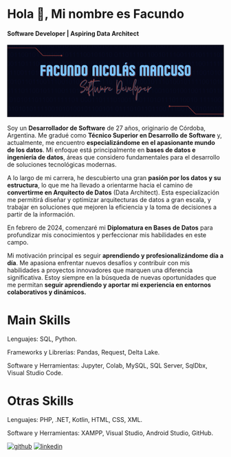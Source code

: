 # Hola 👋, Mi nombre es Facundo
#### Software Developer | Aspiring Data Architect
<p align="center">
  <img src="https://raw.githubusercontent.com/facundomancuso/facundomancuso/refs/heads/main/BANNER_chico_FacundoMancuso.png" alt="Banner Facundo Mancuso">
</p>


Soy un **Desarrollador de Software** de 27 años, originario de Córdoba, Argentina. Me gradué como **Técnico Superior en Desarrollo de Software** y, actualmente, me encuentro **especializándome en el apasionante mundo de los datos**. Mi enfoque está principalmente en **bases de datos e ingeniería de datos**, áreas que considero fundamentales para el desarrollo de soluciones tecnológicas modernas.

A lo largo de mi carrera, he descubierto una gran **pasión por los datos y su estructura**, lo que me ha llevado a orientarme hacia el camino de **convertirme en Arquitecto de Datos** (Data Architect). Esta especialización me permitirá diseñar y optimizar arquitecturas de datos a gran escala, y trabajar en soluciones que mejoren la eficiencia y la toma de decisiones a partir de la información.

En febrero de 2024, comenzaré mi **Diplomatura en Bases de Datos** para profundizar mis conocimientos y perfeccionar mis habilidades en este campo.

Mi motivación principal es seguir **aprendiendo y profesionalizándome día a día**. Me apasiona enfrentar nuevos desafíos y contribuir con mis habilidades a proyectos innovadores que marquen una diferencia significativa. Estoy siempre en la búsqueda de nuevas oportunidades que me permitan **seguir aprendiendo y aportar mi experiencia en entornos colaborativos y dinámicos.**

# Main Skills 
Lenguajes: SQL, Python.

Frameworks y Librerías: Pandas, Request, Delta Lake.

Software y Herramientas: Jupyter, Colab, MySQL, SQL Server, SqlDbx, Visual Studio Code.

# Otras Skills 
Lenguajes: PHP, .NET, Kotlin, HTML, CSS, XML.

Software y Herramientas: XAMPP, Visual Studio, Android Studio, GitHub.


[<img src='https://cdn.jsdelivr.net/npm/simple-icons@3.0.1/icons/github.svg' alt='github' height='40'>](https://github.com/facundomancuso)  [<img src='https://cdn.jsdelivr.net/npm/simple-icons@3.0.1/icons/linkedin.svg' alt='linkedin' height='40'>](https://www.linkedin.com/in/https://www.linkedin.com/in/facundo-nicol%C3%A1s-mancuso-932822328//)  

